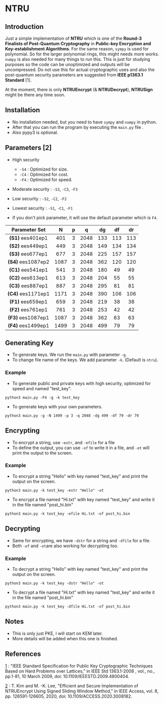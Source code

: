 # NTRU
## Introduction
Just a simple implementation of **NTRU** which is one of the **Round-3 Finalists of Post-Quantum Cryptography** in **Public-key Encryption and Key-establishment Algorithms**. For the same reason, `sympy` is used for polynomial. So for the larger polynomial rings, this might needs more works. `numpy` is also needed for many things to run this. This is just for studying purposes so the code can be unoptimized and outputs will be uncompressed. Do not use this for actual cryptographic uses and also the post-quantum security parameters are suggested from **IEEE p1363.1 Standard** [1].

At the moment, there is only **NTRUEncrypt** (& **NTRUDecrypt**), **NTRUSign** might be there any time soon.

## Installation
- No installation needed, but you need to have `sympy` and `numpy` in python.
- After that you can run the program by executing the `main.py` file .
- Also pypy3 is optional.

## Parameters [2]

- High security
  - `-S4`  : Optimized for size.
  - `-C4`  : Optimized for cost.
  - `-F4`  : Optimized for speed.
- Moderate security : `-S3`, `-C3`, `-F3`
- Low security : `-S2`, `-C2`, `-F2`
- Lowest security : `-S1`, `-C1`, `-F1`

- If you don't pick parameter, it will use the default parameter which is `F4`.

| Parameter Set  | N | p | q | dg  | df | dr  |
| :---: | :---: | :---: | :---: | :---: | :---: | :---: |
| **(S1)** ees401ep1  | 401  | 3  | 2048  | 133  | 113  | 113  |
| **(S2)** ees449ep1  | 449  | 3  | 2048  | 149  | 134  | 134  |
| **(S3)** ees677ep1  | 677  | 3  | 2048  | 225  | 157  | 157  |
| **(S4)** ees1087ep2  | 1087  | 3  | 2048  | 362  | 120  | 120  |
| **(C1)** ees541ep1  | 541  | 3  | 2048  | 180  | 49  | 49  |
| **(C2)** ees613ep1  | 613  | 3  | 2048  | 204  | 55  | 55  |
| **(C3)** ees887ep1  | 887  | 3  | 2048  | 295  | 81  | 81  |
| **(C4)** ees1171ep1  | 1171  | 3  | 2048  | 390  | 106  | 106  |
| **(F1)** ees659ep1  | 659  | 3  | 2048  | 219  | 38  | 38  |
| **(F2)** ees761ep1  | 761  | 3  | 2048  | 253  | 42  | 42  |
| **(F3)** ees1087ep1  | 1087  | 3  | 2048  | 362  | 63  | 63  |
| **(F4)** ees1499ep1  | 1499  | 3  | 2048  | 499  | 79  | 79  |

## Generating Key
- To generate keys. We run the `main.py` with parameter `-g`.
- To change file name of the keys. We add parameter `-k`. (Default is `ntru`).
### Example
- To generate public and private keys with high security, optimized for speed and named "test_key".
```
python3 main.py -F4 -g -k test_key
```
- To generate keys with your own parameters.
```
python3 main.py -g -N 1499 -p 3 -q 2048 -dg 499 -df 79 -dr 79
```
## Encrypting
- To encrypt a string, use `-estr`, and `-efile` for a file
- To define the output, you can use `-of` to write it in a file, and `-ot` will print the output to the screen.
### Example
- To encrypt a string "Hello" with key named "test_key" and print the output on the screen.
```
python3 main.py -k test_key -estr "Hello" -ot
```
- To encrypt a file named "Hi.txt" with key named "test_key" and write it in the file named "post_hi.bin"
```
python3 main.py -k test_key -efile Hi.txt -of post_hi.bin
```
## Decrypting
- Same for encrypting, we have `-dstr` for a string and `-dfile` for a file.
- Both `-of` and `-ot`are also working for decrypting too.
### Example
- To decrypt a string "Hello" with key named "test_key" and print the output on the screen.
```
python3 main.py -k test_key -dstr "Hello" -ot
```
- To decrypt a file named "Hi.txt" with key named "test_key" and write it in the file named "post_hi.bin"
```
python3 main.py -k test_key -dfile Hi.txt -of post_hi.bin
```
## Notes
- This is only just PKE, I will start on KEM later.
- More details will be added when this one is finished.

## References
[1](https://ieeexplore.ieee.org/document/4800404) : "IEEE Standard Specification for Public Key Cryptographic Techniques Based on Hard Problems over Lattices," in IEEE Std 1363.1-2008 , vol., no., pp.1-81, 10 March 2009, doi: 10.1109/IEEESTD.2009.4800404.

[2](https://ieeexplore.ieee.org/document/9137237) : T. Kim and M. -K. Lee, "Efficient and Secure Implementation of NTRUEncrypt Using Signed Sliding Window Method," in IEEE Access, vol. 8, pp. 126591-126605, 2020, doi: 10.1109/ACCESS.2020.3008182.

